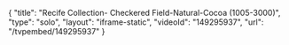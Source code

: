 {
    "title": "Recife Collection- Checkered Field-Natural-Cocoa (1005-3000)",
    "type": "solo",
    "layout": "iframe-static",
    "videoId": "149295937",
    "url": "\/tvpembed\/149295937"
}